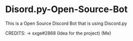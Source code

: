 # Disord.py-Open-Source-Bot
This is a Open Source Discord Bot that is using Discord.py 




CREDITS:
-> sxge#2868 (Idea for the project) (Me)
